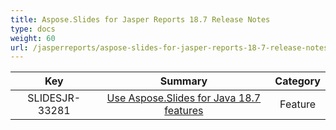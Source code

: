```yaml
---
title: Aspose.Slides for Jasper Reports 18.7 Release Notes
type: docs
weight: 60
url: /jasperreports/aspose-slides-for-jasper-reports-18-7-release-notes/
---
```


|**Key** |**Summary** |**Category** |
| :-: | :-: | :-: |
|SLIDESJR-33281|[Use Aspose.Slides for Java 18.7 features](https://docs.aspose.com/display/slidesjava/Aspose.Slides+for+Java+18.7+Release+Notes)|Feature|

